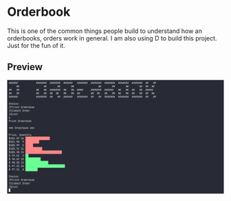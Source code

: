 # Orderbook

This is one of the common things people build to understand how an orderbooks, orders work in general. I am also using D to build this project. Just for the fun of it.

## Preview

![alt text](assets/index.PNG "index")
